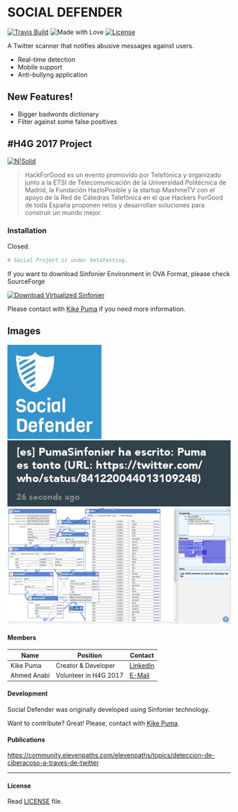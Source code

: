 # SOCIAL DEFENDER
[![Travis Build](https://img.shields.io/travis/KikePuma/SocialDefender.svg)](https://travis-ci.org/KikePuma/socialdefender_) ![Made with Love](https://img.shields.io/badge/made%20with-<3-red.svg?style=flat) [![License](https://img.shields.io/github/license/KikePuma/SocialDefender.svg)](https://github.com/KikePuma/SocialDefender/blob/master/LICENSE)

A Twitter scanner that notifies abusive messages against users.

  - Real-time detection
  - Mobile support
  - Anti-bullyng  application

## New Features!

  - Bigger badwords dictionary
  - Filter against some false positives

## #H4G 2017 Project
[![N|Solid](https://encrypted-tbn2.gstatic.com/images?q=tbn:ANd9GcRKX0aBPb42f0lBByZqpBkdc8nAScKrMjJxkwzAkCXwsOT9mNNg0Q)](https://drawer.sinfonier-project.net/)

> HackForGood es un evento promovido por Telefónica y organizado junto a la ETSI de Telecomunicación de la Universidad Politécnica de Madrid, la Fundación HazloPosible y la startup MashmeTV con el apoyo de la Red de Cátedras Telefónica en el que Hackers ForGood de toda España proponen retos y desarrollan soluciones para construir un mundo mejor.

### Installation
Closed.
```sh
# Social Project is under betatesting.
```

If you want to download Sinfonier Environment in OVA Format, please check SourceForge

[![Download Virtualized Sinfonier](https://a.fsdn.com/con/app/sf-download-button)](https://sourceforge.net/projects/sinfonier/files/latest/download)

Please contact with [Kike Puma](https://linkedin.com/in/kikepuma) if you need more information.

## Images
![Logo](https://github.com/KikePuma/SocialDefender/blob/master/.images/logo.JPG?raw=true)
![Result](https://github.com/KikePuma/SocialDefender/blob/master/.images/result.jpeg?raw=true)
![Topology](https://github.com/KikePuma/SocialDefender/blob/master/.images/topology.JPG?raw=true)

#### Members
| Name | Position | Contact |
| ------ | ------ | ------ |
| Kike Puma | Creator & Developer | [LinkedIn](https://linkedin.com/in/kikepuma) |
| Ahmed Anabi | Volunteer in H4G 2017 | [E-Mail](mc_ahmed@hotmail.es) |

#### Development

Social Defender was originally developed using Sinfonier technology.

Want to contribute? Great!
Please, contact with [Kike Puma](https://linkedin.com/in/kikepuma).

#### Publications

https://community.elevenpaths.com/elevenpaths/topics/deteccion-de-ciberacoso-a-traves-de-twitter

---
#### License
Read [LICENSE](https://github.com/KikePuma/SocialDefender/blob/master/LICENSE) file.